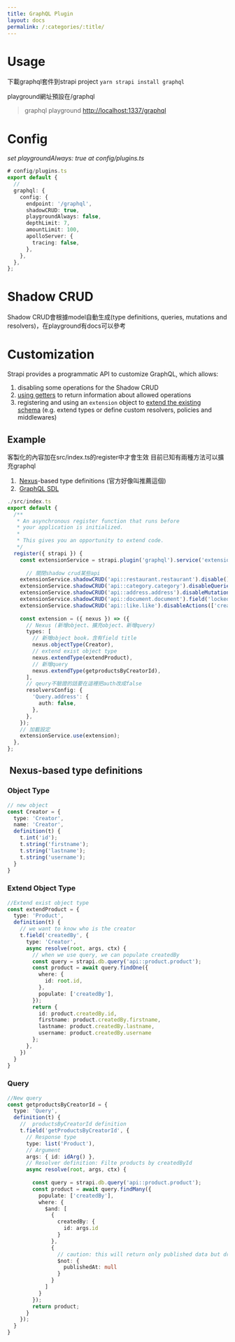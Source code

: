 ```yaml
---
title: GraphQL Plugin
layout: docs
permalink: /:categories/:title/
---
```



# Usage

下載graphql套件到strapi project
`yarn strapi install graphql`

playground網址預設在/graphql
>graphql playground [http://localhost:1337/graphql](http://localhost:1337/graphql)

# Config

*set playgroundAlways: true at config/plugins.ts*

```ts
# config/plugins.ts
export default {
  //
  graphql: {
    config: {
      endpoint: '/graphql',
      shadowCRUD: true,
      playgroundAlways: false,
      depthLimit: 7,
      amountLimit: 100,
      apolloServer: {
        tracing: false,
      },
    },
  },
};
```

# Shadow CRUD

Shadow CRUD會根據model自動生成(type definitions, queries, mutations and resolvers)，在playground有docs可以參考


# Customization

Strapi provides a programmatic API to customize GraphQL, which allows:
1.  disabling some operations for the Shadow CRUD
2. [using getters](https://docs.strapi.io/dev-docs/plugins/graphql#using-getters) to return information about allowed operations
3. registering and using an `extension` object to [extend the existing schema](https://docs.strapi.io/dev-docs/plugins/graphql#extending-the-schema) (e.g. extend types or define custom resolvers, policies and middlewares)

## Example

客製化的內容加在src/index.ts的register中才會生效
目前已知有兩種方法可以擴充graphql

1.  [Nexus](https://nexusjs.org/)-based type definitions (官方好像叫推薦這個)
2.  [GraphQL SDL](https://graphql.org/learn/schema/)

```ts
./src/index.ts
export default {
  /**
   * An asynchronous register function that runs before
   * your application is initialized.
   *
   * This gives you an opportunity to extend code.
   */
  register({ strapi }) {
    const extensionService = strapi.plugin('graphql').service('extension');
    
	  // 關閉shadow crud某些api
    extensionService.shadowCRUD('api::restaurant.restaurant').disable();
    extensionService.shadowCRUD('api::category.category').disableQueries();
    extensionService.shadowCRUD('api::address.address').disableMutations();
    extensionService.shadowCRUD('api::document.document').field('locked').disable();
    extensionService.shadowCRUD('api::like.like').disableActions(['create', 'update', 'delete']);
    
    const extension = ({ nexus }) => ({
      // Nexus (新增object、擴充object、新增query)
      types: [
		// 新增object book，含有field title
        nexus.objectType(Creator),
		// extend exist object type
		nexus.extendType(extendProduct),
		// 新增query
		nexus.extendType(getproductsByCreatorId),
      ],
      // qeury不驗證的話要在這裡把auth改成false
      resolversConfig: {
        'Query.address': {
          auth: false,
        },
      },
    });
	// 加載設定
    extensionService.use(extension);
  },
};
```


##  Nexus-based type definitions

### Object Type
```ts
// new object
const Creator = {
  type: 'Creator',
  name: 'Creator',
  definition(t) {
    t.int('id');
    t.string('firstname');
    t.string('lastname');
    t.string('username');
  }
}
```
### Extend Object Type
```ts
//Extend exist object type
const extendProduct = {
  type: 'Product',
  definition(t) {
    // we want to know who is the creator
    t.field('createdBy', {
      type: 'Creator',
      async resolve(root, args, ctx) {
        // when we use query, we can populate createdBy
        const query = strapi.db.query('api::product.product');
        const product = await query.findOne({
          where: {
            id: root.id,
          },
          populate: ['createdBy'],
        });
        return {
          id: product.createdBy.id,
          firstname: product.createdBy.firstname,
          lastname: product.createdBy.lastname,
          username: product.createdBy.username
        };
      },
    })
  }
}
```

### Query
```ts
//New query
const getproductsByCreatorId = {
  type: 'Query',
  definition(t) {
    //  productsByCreatorId definition
    t.field('getProductsByCreatorId', {
      // Response type
      type: list('Product'),
      // Argument
      args: { id: idArg() },
      // Resolver definition: Filte products by createdById
      async resolve(root, args, ctx) {
        
        const query = strapi.db.query('api::product.product');
        const product = await query.findMany({
          populate: ['createdBy'],
          where: {
            $and: [
              {
                createdBy: {
                  id: args.id
                }
              },
              {
	            // caution: this will return only published data but draft!
                $not: {
                  publishedAt: null
                }
              }
            ]
          }
        });
        return product;
      }
    });
  }
}
```